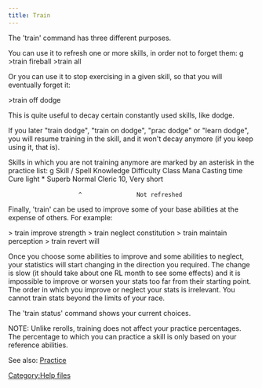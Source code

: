 ```yaml
---
title: Train
---
```


The 'train' command has three different purposes.

You can use it to refresh one or more skills, in order not to forget
them: <nowiki>g \>train fireball \>train all

</pre>

Or you can use it to stop exercising in a given skill, so that you will
eventually forget it:

\>train off dodge

This is quite useful to decay certain constantly used skills, like
dodge.

If you later "train dodge", "train on dodge", "prac dodge" or "learn
dodge", you will resume training in the skill, and it won't decay
anymore (if you keep using it, that is).

Skills in which you are not training anymore are marked by an asterisk
in the practice list: <nowiki>g Skill / Spell Knowledge Difficulty Class
Mana Casting time Cure light \* Superb Normal Cleric 10, Very short

`                    ^`
`               Not refreshed`

</pre>

Finally, 'train' can be used to improve some of your base abilities at
the expense of others. For example:

\> train improve strength \> train neglect constitution \> train
maintain perception \> train revert will

Once you choose some abilities to improve and some abilities to neglect,
your statistics will start changing in the direction you required. The
change is slow (it should take about one RL month to see some effects)
and it is impossible to improve or worsen your stats too far from their
starting point. The order in which you improve or neglect your stats is
irrelevant. You cannot train stats beyond the limits of your race.

The 'train status' command shows your current choices.

NOTE: Unlike rerolls, training does not affect your practice
percentages. The percentage to which you can practice a skill is only
based on your reference abilities.

See also: [Practice](Practice "wikilink")

[Category:Help files](Category:Help_files "wikilink")